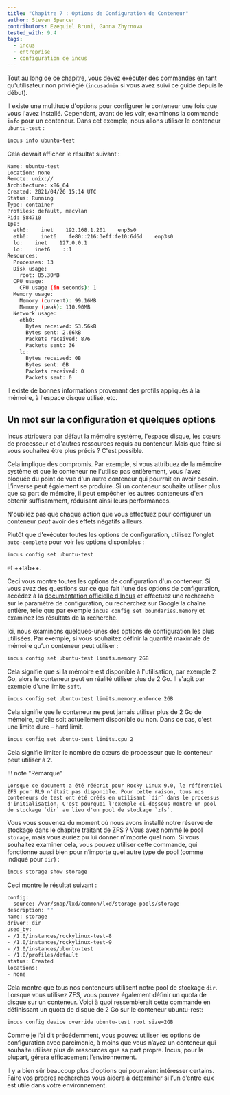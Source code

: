 ```yaml
---
title: "Chapitre 7 : Options de Configuration de Conteneur"
author: Steven Spencer
contributors: Ezequiel Bruni, Ganna Zhyrnova
tested_with: 9.4
tags:
  - incus
  - entreprise
  - configuration de incus
---
```


Tout au long de ce chapitre, vous devez exécuter des commandes en tant qu'utilisateur non privilégié (`incusadmin` si vous avez suivi ce guide depuis le début).

Il existe une multitude d'options pour configurer le conteneur une fois que vous l'avez installé. Cependant, avant de les voir, examinons la commande `info` pour un conteneur. Dans cet exemple, nous allons utiliser le conteneur `ubuntu-test` :

```bash
incus info ubuntu-test
```

Cela devrait afficher le résultat suivant :

```bash
Name: ubuntu-test
Location: none
Remote: unix://
Architecture: x86_64
Created: 2021/04/26 15:14 UTC
Status: Running
Type: container
Profiles: default, macvlan
Pid: 584710
Ips:
  eth0:    inet    192.168.1.201    enp3s0
  eth0:    inet6    fe80::216:3eff:fe10:6d6d    enp3s0
  lo:    inet    127.0.0.1
  lo:    inet6    ::1
Resources:
  Processes: 13
  Disk usage:
    root: 85.30MB
  CPU usage:
    CPU usage (in seconds): 1
  Memory usage:
    Memory (current): 99.16MB
    Memory (peak): 110.90MB
  Network usage:
    eth0:
      Bytes received: 53.56kB
      Bytes sent: 2.66kB
      Packets received: 876
      Packets sent: 36
    lo:
      Bytes received: 0B
      Bytes sent: 0B
      Packets received: 0
      Packets sent: 0
```

Il existe de bonnes informations provenant des profils appliqués à la mémoire, à l'espace disque utilisé, etc.

## Un mot sur la configuration et quelques options

Incus attribuera par défaut la mémoire système, l'espace disque, les cœurs de processeur et d'autres ressources requis au conteneur. Mais que faire si vous souhaitez être plus précis ? C'est possible.

Cela implique des compromis. Par exemple, si vous attribuez de la mémoire système et que le conteneur ne l'utilise pas entièrement, vous l'avez bloquée du point de vue d'un autre conteneur qui pourrait en avoir besoin. L’inverse peut également se produire. Si un conteneur souhaite utiliser plus que sa part de mémoire, il peut empêcher les autres conteneurs d'en obtenir suffisamment, réduisant ainsi leurs performances.

N'oubliez pas que chaque action que vous effectuez pour configurer un conteneur _peut_ avoir des effets négatifs ailleurs.

Plutôt que d'exécuter toutes les options de configuration, utilisez l'onglet `auto-complete` pour voir les options disponibles :

```bash
incus config set ubuntu-test
```

et ++tab++.

Ceci vous montre toutes les options de configuration d'un conteneur. Si vous avez des questions sur ce que fait l'une des options de configuration, accédez à la [documentation officielle d'Incus](https://linuxcontainers.org/incus/docs/main/config-options/) et effectuez une recherche sur le paramètre de configuration, ou recherchez sur Google la chaîne entière, telle que par exemple `incus config set boundaries.memory` et examinez les résultats de la recherche.

Ici, nous examinons quelques-unes des options de configuration les plus utilisées. Par exemple, si vous souhaitez définir la quantité maximale de mémoire qu’un conteneur peut utiliser :

```bash
incus config set ubuntu-test limits.memory 2GB
```

Cela signifie que si la mémoire est disponible à l'utilisation, par exemple 2 Go, alors le conteneur peut en réalité utiliser plus de 2 Go. Il s'agit par exemple d'une limite `soft`.

```bash
incus config set ubuntu-test limits.memory.enforce 2GB
```

Cela signifie que le conteneur ne peut jamais utiliser plus de 2 Go de mémoire, qu'elle soit actuellement disponible ou non. Dans ce cas, c'est une limite dure – hard limit.

```bash
incus config set ubuntu-test limits.cpu 2
```

Cela signifie limiter le nombre de cœurs de processeur que le conteneur peut utiliser à 2.

!!! note "Remarque"

```
Lorsque ce document a été réécrit pour Rocky Linux 9.0, le référentiel ZFS pour RL9 n'était pas disponible. Pour cette raison, tous nos conteneurs de test ont été créés en utilisant `dir` dans le processus d'initialisation. C'est pourquoi l'exemple ci-dessous montre un pool de stockage `dir` au lieu d'un pool de stockage `zfs`.
```

Vous vous souvenez du moment où nous avons installé notre réserve de stockage dans le chapitre traitant de ZFS ? Vous avez nommé le pool `storage`, mais vous auriez pu lui donner n’importe quel nom. Si vous souhaitez examiner cela, vous pouvez utiliser cette commande, qui fonctionne aussi bien pour n’importe quel autre type de pool (comme indiqué pour `dir`) :

```bash
incus storage show storage
```

Ceci montre le résultat suivant :

```bash
config:
  source: /var/snap/lxd/common/lxd/storage-pools/storage
description: ""
name: storage
driver: dir
used_by:
- /1.0/instances/rockylinux-test-8
- /1.0/instances/rockylinux-test-9
- /1.0/instances/ubuntu-test
- /1.0/profiles/default
status: Created
locations:
- none
```

Cela montre que tous nos conteneurs utilisent notre pool de stockage `dir`. Lorsque vous utilisez ZFS, vous pouvez également définir un quota de disque sur un conteneur. Voici à quoi ressemblerait cette commande en définissant un quota de disque de 2 Go sur le conteneur ubuntu-rest:

```bash
incus config device override ubuntu-test root size=2GB
```

Comme je l’ai dit précédemment, vous pouvez utiliser les options de configuration avec parcimonie, à moins que vous n’ayez un conteneur qui souhaite utiliser plus de ressources que sa part propre. Incus, pour la plupart, gérera efficacement l’environnement.

Il y a bien sûr beaucoup plus d'options qui pourraient intéresser certains. Faire vos propres recherches vous aidera à déterminer si l’un d’entre eux est utile dans votre environnement.

